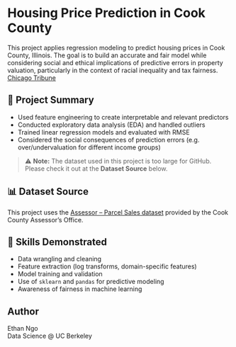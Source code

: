 # Housing Price Prediction in Cook County

This project applies regression modeling to predict housing prices in Cook County, Illinois. The goal is to build an accurate and fair model while considering social and ethical implications of predictive errors in property valuation, particularly in the context of racial inequality and tax fairness. [Chicago Tribune]([https://datacatalog.cookcountyil.gov/Property-Taxation/Assessor-Parcel-Sales/wvhk-k5uv](https://apps.chicagotribune.com/news/watchdog/cook-county-property-tax-divide/assessments.html))

## 📌 Project Summary

- Used feature engineering to create interpretable and relevant predictors
- Conducted exploratory data analysis (EDA) and handled outliers
- Trained linear regression models and evaluated with RMSE
- Considered the social consequences of prediction errors (e.g. over/undervaluation for different income groups)

> ⚠️ **Note:** The dataset used in this project is too large for GitHub. Please check it out at the **Dataset Source** below.

## 📊 Dataset Source

This project uses the [Assessor – Parcel Sales dataset](https://datacatalog.cookcountyil.gov/Property-Taxation/Assessor-Parcel-Sales/wvhk-k5uv) provided by the Cook County Assessor’s Office.

## 🧠 Skills Demonstrated

- Data wrangling and cleaning  
- Feature extraction (log transforms, domain-specific features)  
- Model training and validation  
- Use of `sklearn` and `pandas` for predictive modeling  
- Awareness of fairness in machine learning

## Author  
Ethan Ngo  
Data Science @ UC Berkeley
